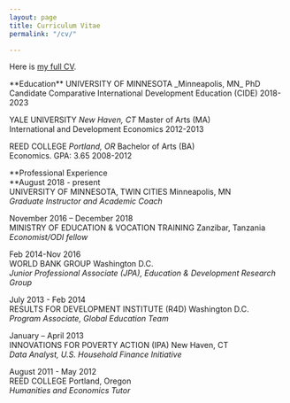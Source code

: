 ```yaml
---
layout: page
title: Curriculum Vitae
permalink: "/cv/"

---
```

Here is [my full CV](https://www.nismaelias.com/uploads/nisma-elias-resume.pdf "resume").  
<p>
**Education**  
UNIVERSITY OF MINNESOTA _Minneapolis, MN_ PhD Candidate
Comparative International Development Education (CIDE) 2018-2023

YALE UNIVERSITY _New Haven, CT_ Master of Arts (MA)  
International and Development Economics 2012-2013

REED COLLEGE _Portland, OR_ Bachelor of Arts (BA)  
Economics. GPA: 3.65 2008-2012 </p>  
  
**Professional Experience  
**August 2018 - present  
UNIVERSITY OF MINNESOTA, TWIN CITIES Minneapolis, MN   
_Graduate Instructor and Academic Coach_ 

November 2016 – December 2018  
MINISTRY OF EDUCATION & VOCATION TRAINING Zanzibar, Tanzania   
_Economist/ODI fellow_ 

Feb 2014-Nov 2016  
WORLD BANK GROUP Washington D.C.  
_Junior Professional Associate (JPA), Education & Development Research Group_ 

July 2013 - Feb 2014  
RESULTS FOR DEVELOPMENT INSTITUTE (R4D) Washington D.C.  
_Program Associate, Global Education Team_ 

January – April 2013  
INNOVATIONS FOR POVERTY ACTION (IPA) New Haven, CT  
_Data Analyst, U.S. Household Finance Initiative_ 

August 2011 - May 2012  
REED COLLEGE Portland, Oregon  
_Humanities and Economics Tutor_ 